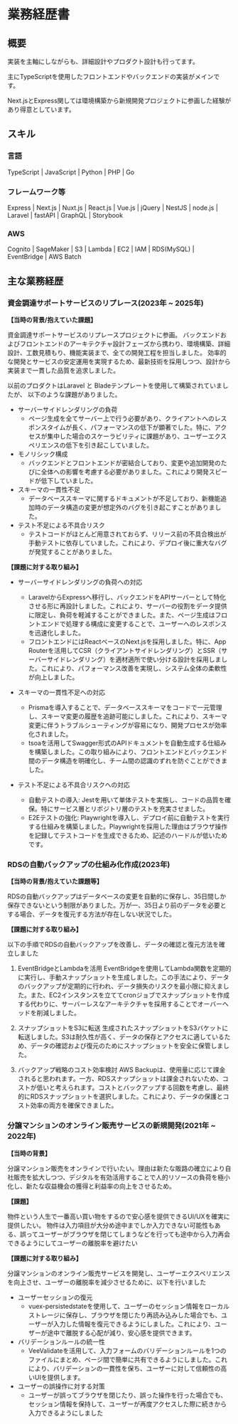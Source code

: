 # 業務経歴書
## 概要
実装を主軸にしながらも、詳細設計やプロダクト設計も行ってます。

主にTypeScriptを使用したフロントエンドやバックエンドの実装がメインです。

Next.jsとExpress関しては環境構築から新規開発プロジェクトに参画した経験があり得意としています。

## スキル
### 言語
TypeScript | JavaScript | Python | PHP | Go

### フレームワーク等
Express | Next.js | Nuxt.js | React.js | Vue.js | jQuery | NestJS | node.js | Laravel | fastAPI | GraphQL | Storybook

### AWS
Cognito | SageMaker | S3 | Lambda | EC2 | IAM | RDS(MySQL) | EventBridge | AWS Batch

## 主な業務経歴
### 資金調達サポートサービスのリプレース(2023年 ~ 2025年)

**【当時の背景/抱えていた課題】**

資金調達サポートサービスのリプレースプロジェクトに参画。
バックエンドおよびフロントエンドのアーキテクチャ設計フェーズから携わり、環境構築、詳細設計、工数見積もり、機能実装まで、全ての開発工程を担当しました。
効率的な開発とサービスの安定運用を実現するため、最新技術を採用しつつ、設計から実装まで一貫した品質を追求しました。

以前のプロダクトはLaravel と Bladeテンプレートを使用して構築されていましたが、
以下のような課題がありました。

- サーバーサイドレンダリングの負荷
  - ページ生成を全てサーバー上で行う必要があり、クライアントへのレスポンスタイムが長く、パフォーマンスの低下が顕著でした。特に、アクセスが集中した場合のスケーラビリティに課題があり、ユーザーエクスペリエンスの低下を引き起こしていました。
- モノリシック構成
  - バックエンドとフロントエンドが密結合しており、変更や追加開発のたびに全体への影響を考慮する必要がありました。これにより開発スピードが低下していました。
- スキーマの一貫性不足
  - データベーススキーマに関するドキュメントが不足しており、新機能追加時のデータ構造の変更が想定外のバグを引き起こすことがありました。
- テスト不足による不具合リスク
  - テストコードがほとんど用意されておらず、リリース前の不具合検出が手動テストに依存していました。これにより、デプロイ後に重大なバグが発覚することがありました。


**【課題に対する取り組み】**

- サーバーサイドレンダリングの負荷への対応
  - LaravelからExpressへ移行し、バックエンドをAPIサーバーとして特化させる形に再設計しました。これにより、サーバーの役割をデータ提供に限定し、負荷を軽減することができました。また、ページ生成はフロントエンドで処理する構成に変更することで、ユーザーへのレスポンスを迅速化しました。
  - フロントエンドにはReactベースのNext.jsを採用しました。特に、App Routerを活用してCSR（クライアントサイドレンダリング）とSSR（サーバーサイドレンダリング）を適材適所で使い分ける設計を採用しました。これにより、パフォーマンス改善を実現し、システム全体の柔軟性が向上しました。
 
 
- スキーマの一貫性不足への対応
  - Prismaを導入することで、データベーススキーマをコードで一元管理し、スキーマ変更の履歴を追跡可能にしました。これにより、スキーマ変更に伴うトラブルシューティングが容易になり、開発プロセスが効率化されました。
  - tsoaを活用してSwagger形式のAPIドキュメントを自動生成する仕組みを構築しました。この取り組みにより、フロントエンドとバックエンド間のデータ構造を明確化し、チーム間の認識のずれを防ぐことができました。

- テスト不足による不具合リスクへの対応
  - 自動テストの導入: Jestを用いて単体テストを実施し、コードの品質を確保。特にサービス層とリポジトリ層のテストを充実させました。
  - E2Eテストの強化: Playwrightを導入し、デプロイ前に自動テストを実行する仕組みを構築しました。Playwrightを採用した理由はブラウザ操作を記録してテストコードを生成できるため、記述のハードルが低いためです。


### RDSの自動バックアップの仕組み化作成(2023年)

**【当時の背景/抱えていた課題等】**

RDSの自動バックアップはデータベースの変更を自動的に保存し、35日間しか保存できないという制限がありました。万が一、35日より前のデータを必要とする場合、データを復元する方法が存在しない状況でした。

**【課題に対する取り組み】**

以下の手順でRDSの自動バックアップを改善し、データの確認と復元方法を確立しました

1. EventBridgeとLambdaを活用
EventBridgeを使用してLambda関数を定期的に実行し、手動スナップショットを生成しました。この手法により、データのバックアップが定期的に行われ、データ損失のリスクを最小限に抑えました。また、EC2インスタンスを立ててcronジョブでスナップショットを作成する代わりに、サーバーレスなアーキテクチャを採用することでオーバーヘッドを削減しました。

2. スナップショットをS3に転送
生成されたスナップショットをS3バケットに転送しました。S3は耐久性が高く、データの保存とアクセスに適しているため、データの確認および復元のためにスナップショットを安全に保管しました。

3. バックアップ戦略のコスト効率検討
AWS Backupは、使用量に応じて課金されると思われます。一方、RDSスナップショットは課金されないため、コストが低いと考えられます。コストとバックアップする回数を考慮し、最終的にRDSスナップショットを選択しました。これにより、データの保護とコスト効率の両方を確保できました。

### 分譲マンションのオンライン販売サービスの新規開発(2021年 ~ 2022年)
**【当時の背景】**

分譲マンション販売をオンラインで行いたい。理由は新たな販路の確立により自社販売を拡大しつつ、デジタルを有効活用することで人的リソースの負荷を極小化し、新たな収益機会の獲得と利益率の向上をさせるため。

**【課題】**

物件という人生で一番高い買い物をするので安心感を提供できるUI/UXを確実に提供したい。
物件は入力項目が大分め途中までしか入力できない可能性もある、誤ってユーザーがブラウザを閉じてしまうなどを行っても途中から入力再会できるようにしてユーザーの離脱率を避けたい

**【課題に対する取り組み】**

分譲マンションのオンライン販売サービスを開発し、ユーザーエクスペリエンスを向上させ、ユーザーの離脱率を減少させるために、以下を行いました

- ユーザーセッションの復元
  - vuex-persistedstateを使用して、ユーザーのセッション情報をローカルストレージに保存し、ブラウザを閉じたり再読み込みした場合でも、ユーザーが入力した情報を復元できるようにしました。これにより、ユーザーが途中で離脱する心配が減り、安心感を提供できます。
- バリデーションルールの統一性
  - VeeValidateを活用して、入力フォームのバリデーションルールを1つのファイルにまとめ、ページ間で簡単に共有できるようにしました。これにより、バリデーションの一貫性を保ち、ユーザーに対して信頼性の高いUIを提供します。
- ユーザーの誤操作に対する対策
  - ユーザーが誤ってブラウザを閉じたり、誤った操作を行った場合でも、セッション情報を保持して、ユーザーが再度アクセスした際に続きから入力できるようにしました



